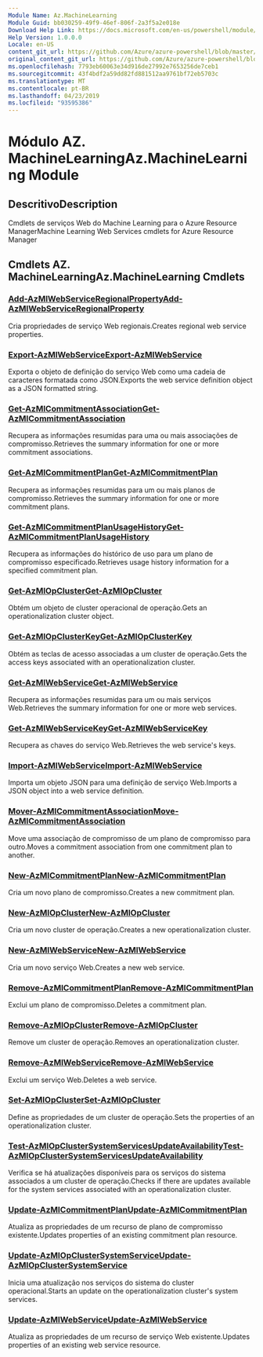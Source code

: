```yaml
---
Module Name: Az.MachineLearning
Module Guid: bb030259-49f9-46ef-806f-2a3f5a2e018e
Download Help Link: https://docs.microsoft.com/en-us/powershell/module/az.machinelearning
Help Version: 1.0.0.0
Locale: en-US
content_git_url: https://github.com/Azure/azure-powershell/blob/master/src/MachineLearning/MachineLearning/help/Az.MachineLearning.md
original_content_git_url: https://github.com/Azure/azure-powershell/blob/master/src/MachineLearning/MachineLearning/help/Az.MachineLearning.md
ms.openlocfilehash: 7793eb60063e34d916de27992e7653256de7ceb1
ms.sourcegitcommit: 43f4bdf2a59dd82fd881512aa9761bf72eb5703c
ms.translationtype: MT
ms.contentlocale: pt-BR
ms.lasthandoff: 04/23/2019
ms.locfileid: "93595386"
---
```

# <span data-ttu-id="0a5ed-101">Módulo AZ. MachineLearning</span><span class="sxs-lookup"><span data-stu-id="0a5ed-101">Az.MachineLearning Module</span></span>
## <span data-ttu-id="0a5ed-102">Descritivo</span><span class="sxs-lookup"><span data-stu-id="0a5ed-102">Description</span></span>
<span data-ttu-id="0a5ed-103">Cmdlets de serviços Web do Machine Learning para o Azure Resource Manager</span><span class="sxs-lookup"><span data-stu-id="0a5ed-103">Machine Learning Web Services cmdlets for Azure Resource Manager</span></span>

## <span data-ttu-id="0a5ed-104">Cmdlets AZ. MachineLearning</span><span class="sxs-lookup"><span data-stu-id="0a5ed-104">Az.MachineLearning Cmdlets</span></span>
### [<span data-ttu-id="0a5ed-105">Add-AzMlWebServiceRegionalProperty</span><span class="sxs-lookup"><span data-stu-id="0a5ed-105">Add-AzMlWebServiceRegionalProperty</span></span>](Add-AzMlWebServiceRegionalProperty.md)
<span data-ttu-id="0a5ed-106">Cria propriedades de serviço Web regionais.</span><span class="sxs-lookup"><span data-stu-id="0a5ed-106">Creates regional web service properties.</span></span>

### [<span data-ttu-id="0a5ed-107">Export-AzMlWebService</span><span class="sxs-lookup"><span data-stu-id="0a5ed-107">Export-AzMlWebService</span></span>](Export-AzMlWebService.md)
<span data-ttu-id="0a5ed-108">Exporta o objeto de definição do serviço Web como uma cadeia de caracteres formatada como JSON.</span><span class="sxs-lookup"><span data-stu-id="0a5ed-108">Exports the web service definition object as a JSON formatted string.</span></span>

### [<span data-ttu-id="0a5ed-109">Get-AzMlCommitmentAssociation</span><span class="sxs-lookup"><span data-stu-id="0a5ed-109">Get-AzMlCommitmentAssociation</span></span>](Get-AzMlCommitmentAssociation.md)
<span data-ttu-id="0a5ed-110">Recupera as informações resumidas para uma ou mais associações de compromisso.</span><span class="sxs-lookup"><span data-stu-id="0a5ed-110">Retrieves the summary information for one or more commitment associations.</span></span>

### [<span data-ttu-id="0a5ed-111">Get-AzMlCommitmentPlan</span><span class="sxs-lookup"><span data-stu-id="0a5ed-111">Get-AzMlCommitmentPlan</span></span>](Get-AzMlCommitmentPlan.md)
<span data-ttu-id="0a5ed-112">Recupera as informações resumidas para um ou mais planos de compromisso.</span><span class="sxs-lookup"><span data-stu-id="0a5ed-112">Retrieves the summary information for one or more commitment plans.</span></span>

### [<span data-ttu-id="0a5ed-113">Get-AzMlCommitmentPlanUsageHistory</span><span class="sxs-lookup"><span data-stu-id="0a5ed-113">Get-AzMlCommitmentPlanUsageHistory</span></span>](Get-AzMlCommitmentPlanUsageHistory.md)
<span data-ttu-id="0a5ed-114">Recupera as informações do histórico de uso para um plano de compromisso especificado.</span><span class="sxs-lookup"><span data-stu-id="0a5ed-114">Retrieves usage history information for a specified commitment plan.</span></span>

### [<span data-ttu-id="0a5ed-115">Get-AzMlOpCluster</span><span class="sxs-lookup"><span data-stu-id="0a5ed-115">Get-AzMlOpCluster</span></span>](Get-AzMlOpCluster.md)
<span data-ttu-id="0a5ed-116">Obtém um objeto de cluster operacional de operação.</span><span class="sxs-lookup"><span data-stu-id="0a5ed-116">Gets an operationalization cluster object.</span></span>

### [<span data-ttu-id="0a5ed-117">Get-AzMlOpClusterKey</span><span class="sxs-lookup"><span data-stu-id="0a5ed-117">Get-AzMlOpClusterKey</span></span>](Get-AzMlOpClusterKey.md)
<span data-ttu-id="0a5ed-118">Obtém as teclas de acesso associadas a um cluster de operação.</span><span class="sxs-lookup"><span data-stu-id="0a5ed-118">Gets the access keys associated with an operationalization cluster.</span></span>

### [<span data-ttu-id="0a5ed-119">Get-AzMlWebService</span><span class="sxs-lookup"><span data-stu-id="0a5ed-119">Get-AzMlWebService</span></span>](Get-AzMlWebService.md)
<span data-ttu-id="0a5ed-120">Recupera as informações resumidas para um ou mais serviços Web.</span><span class="sxs-lookup"><span data-stu-id="0a5ed-120">Retrieves the summary information for one or more web services.</span></span>

### [<span data-ttu-id="0a5ed-121">Get-AzMlWebServiceKey</span><span class="sxs-lookup"><span data-stu-id="0a5ed-121">Get-AzMlWebServiceKey</span></span>](Get-AzMlWebServiceKey.md)
<span data-ttu-id="0a5ed-122">Recupera as chaves do serviço Web.</span><span class="sxs-lookup"><span data-stu-id="0a5ed-122">Retrieves the web service's keys.</span></span>

### [<span data-ttu-id="0a5ed-123">Import-AzMlWebService</span><span class="sxs-lookup"><span data-stu-id="0a5ed-123">Import-AzMlWebService</span></span>](Import-AzMlWebService.md)
<span data-ttu-id="0a5ed-124">Importa um objeto JSON para uma definição de serviço Web.</span><span class="sxs-lookup"><span data-stu-id="0a5ed-124">Imports a JSON object into a web service definition.</span></span>

### [<span data-ttu-id="0a5ed-125">Mover-AzMlCommitmentAssociation</span><span class="sxs-lookup"><span data-stu-id="0a5ed-125">Move-AzMlCommitmentAssociation</span></span>](Move-AzMlCommitmentAssociation.md)
<span data-ttu-id="0a5ed-126">Move uma associação de compromisso de um plano de compromisso para outro.</span><span class="sxs-lookup"><span data-stu-id="0a5ed-126">Moves a commitment association from one commitment plan to another.</span></span>

### [<span data-ttu-id="0a5ed-127">New-AzMlCommitmentPlan</span><span class="sxs-lookup"><span data-stu-id="0a5ed-127">New-AzMlCommitmentPlan</span></span>](New-AzMlCommitmentPlan.md)
<span data-ttu-id="0a5ed-128">Cria um novo plano de compromisso.</span><span class="sxs-lookup"><span data-stu-id="0a5ed-128">Creates a new commitment plan.</span></span>

### [<span data-ttu-id="0a5ed-129">New-AzMlOpCluster</span><span class="sxs-lookup"><span data-stu-id="0a5ed-129">New-AzMlOpCluster</span></span>](New-AzMlOpCluster.md)
<span data-ttu-id="0a5ed-130">Cria um novo cluster de operação.</span><span class="sxs-lookup"><span data-stu-id="0a5ed-130">Creates a new operationalization cluster.</span></span>

### [<span data-ttu-id="0a5ed-131">New-AzMlWebService</span><span class="sxs-lookup"><span data-stu-id="0a5ed-131">New-AzMlWebService</span></span>](New-AzMlWebService.md)
<span data-ttu-id="0a5ed-132">Cria um novo serviço Web.</span><span class="sxs-lookup"><span data-stu-id="0a5ed-132">Creates a new web service.</span></span>

### [<span data-ttu-id="0a5ed-133">Remove-AzMlCommitmentPlan</span><span class="sxs-lookup"><span data-stu-id="0a5ed-133">Remove-AzMlCommitmentPlan</span></span>](Remove-AzMlCommitmentPlan.md)
<span data-ttu-id="0a5ed-134">Exclui um plano de compromisso.</span><span class="sxs-lookup"><span data-stu-id="0a5ed-134">Deletes a commitment plan.</span></span>

### [<span data-ttu-id="0a5ed-135">Remove-AzMlOpCluster</span><span class="sxs-lookup"><span data-stu-id="0a5ed-135">Remove-AzMlOpCluster</span></span>](Remove-AzMlOpCluster.md)
<span data-ttu-id="0a5ed-136">Remove um cluster de operação.</span><span class="sxs-lookup"><span data-stu-id="0a5ed-136">Removes an operationalization cluster.</span></span>

### [<span data-ttu-id="0a5ed-137">Remove-AzMlWebService</span><span class="sxs-lookup"><span data-stu-id="0a5ed-137">Remove-AzMlWebService</span></span>](Remove-AzMlWebService.md)
<span data-ttu-id="0a5ed-138">Exclui um serviço Web.</span><span class="sxs-lookup"><span data-stu-id="0a5ed-138">Deletes a web service.</span></span>

### [<span data-ttu-id="0a5ed-139">Set-AzMlOpCluster</span><span class="sxs-lookup"><span data-stu-id="0a5ed-139">Set-AzMlOpCluster</span></span>](Set-AzMlOpCluster.md)
<span data-ttu-id="0a5ed-140">Define as propriedades de um cluster de operação.</span><span class="sxs-lookup"><span data-stu-id="0a5ed-140">Sets the properties of an operationalization cluster.</span></span>

### [<span data-ttu-id="0a5ed-141">Test-AzMlOpClusterSystemServicesUpdateAvailability</span><span class="sxs-lookup"><span data-stu-id="0a5ed-141">Test-AzMlOpClusterSystemServicesUpdateAvailability</span></span>](Test-AzMlOpClusterSystemServicesUpdateAvailability.md)
<span data-ttu-id="0a5ed-142">Verifica se há atualizações disponíveis para os serviços do sistema associados a um cluster de operação.</span><span class="sxs-lookup"><span data-stu-id="0a5ed-142">Checks if there are updates available for the system services associated with an operationalization cluster.</span></span>

### [<span data-ttu-id="0a5ed-143">Update-AzMlCommitmentPlan</span><span class="sxs-lookup"><span data-stu-id="0a5ed-143">Update-AzMlCommitmentPlan</span></span>](Update-AzMlCommitmentPlan.md)
<span data-ttu-id="0a5ed-144">Atualiza as propriedades de um recurso de plano de compromisso existente.</span><span class="sxs-lookup"><span data-stu-id="0a5ed-144">Updates properties of an existing commitment plan resource.</span></span>

### [<span data-ttu-id="0a5ed-145">Update-AzMlOpClusterSystemService</span><span class="sxs-lookup"><span data-stu-id="0a5ed-145">Update-AzMlOpClusterSystemService</span></span>](Update-AzMlOpClusterSystemService.md)
<span data-ttu-id="0a5ed-146">Inicia uma atualização nos serviços do sistema do cluster operacional.</span><span class="sxs-lookup"><span data-stu-id="0a5ed-146">Starts an update on the operationalization cluster's system services.</span></span>

### [<span data-ttu-id="0a5ed-147">Update-AzMlWebService</span><span class="sxs-lookup"><span data-stu-id="0a5ed-147">Update-AzMlWebService</span></span>](Update-AzMlWebService.md)
<span data-ttu-id="0a5ed-148">Atualiza as propriedades de um recurso de serviço Web existente.</span><span class="sxs-lookup"><span data-stu-id="0a5ed-148">Updates properties of an existing web service resource.</span></span>

